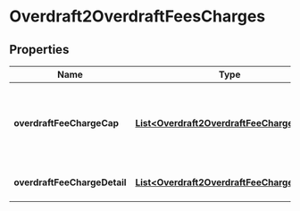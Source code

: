 
# Overdraft2OverdraftFeesCharges

## Properties
Name | Type | Description | Notes
------------ | ------------- | ------------- | -------------
**overdraftFeeChargeCap** | [**List&lt;Overdraft2OverdraftFeeChargeCap&gt;**](Overdraft2OverdraftFeeChargeCap.md) | Details about any caps (maximum charges) that apply to a particular fee/charge |  [optional]
**overdraftFeeChargeDetail** | [**List&lt;Overdraft2OverdraftFeeChargeDetail&gt;**](Overdraft2OverdraftFeeChargeDetail.md) | Details about the fees/charges | 



